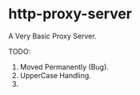 http-proxy-server
=================

A Very Basic Proxy Server.

TODO:
1. Moved Permanently (Bug).
2. UpperCase Handling.
3. 
